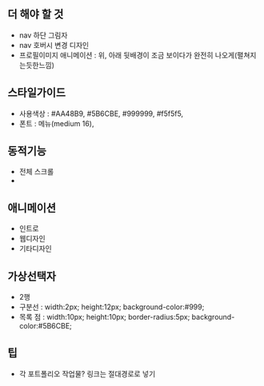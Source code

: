 ## 더 해야 할 것
* nav 하단 그림자
* nav 호버시 변경 디자인
* 프로필이미지 애니메이션 : 위, 아래 뒷배경이 조금 보이다가 완전히 나오게(펼쳐지는듯한느낌)

## 스타일가이드
* 사용색상 : #AA48B9, #5B6CBE, #999999, #f5f5f5, 
* 폰트 : 메뉴(medium 16),
## 동적기능
* 전체 스크롤
* 
## 애니메이션
* 인트로
* 웹디자인
* 기타디자인

## 가상선택자
* 2행
* 구분선 : width:2px; height:12px; background-color:#999; 
* 목록 점 : width:10px; height:10px; border-radius:5px; background-color:#5B6CBE;

## 팁
* 각 포트폴리오 작업물? 링크는 절대경로로 넣기
